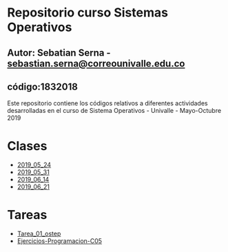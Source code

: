 # Repositorio curso Sistemas Operativos
## Autor: Sebatian Serna - sebastian.serna@correounivalle.edu.co
## código:1832018
Este repositorio contiene los códigos relativos a diferentes actividades
desarrolladas en el curso de Sistema Operativos - Univalle - Mayo-Octubre 2019

# Clases
* [2019_05_24](2019_05_24)
* [2019_05_31](2019_05_31)
* [2019_06_14](2019_06_14)
* [2019_06_21](2019_06_21)

# Tareas
* [Tarea_01_ostep](tarea_01_ostep)
* [Ejercicios-Programacion-C05](Ejercicios-Programacion-C05)



